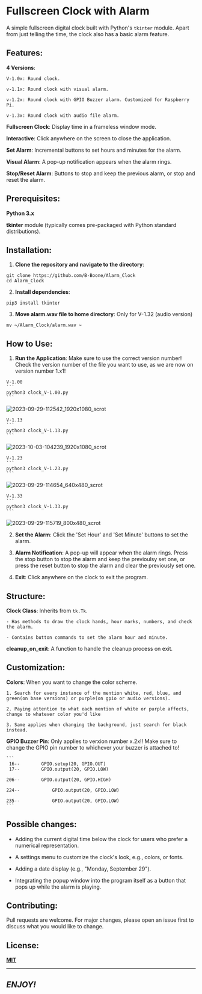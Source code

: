 # Fullscreen Clock with Alarm

  A simple fullscreen digital clock built with Python's `tkinter` module. Apart from just telling the time, the clock also has a basic alarm feature.

## Features:

  **4 Versions**:

    V-1.0x: Round clock.

    v-1.1x: Round clock with visual alarm.

    v-1.2x: Round clock with GPIO Buzzer alarm. Customized for Raspberry Pi.

    v-1.3x: Round clock with audio file alarm.

  **Fullscreen Clock**: Display time in a frameless window mode.

  **Interactive**: Click anywhere on the screen to close the application.

  **Set Alarm**: Incremental buttons to set hours and minutes for the alarm.

  **Visual Alarm**: A pop-up notification appears when the alarm rings.

  **Stop/Reset Alarm**: Buttons to stop and keep the previous alarm, or stop and reset the alarm.

## Prerequisites:

  **Python 3.x**

  **tkinter** module (typically comes pre-packaged with Python standard distributions).

## Installation:

  1. **Clone the repository and navigate to the directory**:

  ```
  git clone https://github.com/B-Boone/Alarm_Clock
  cd Alarm_Clock
  ```

  2. **Install dependencies**:

  ```
  pip3 install tkinter
  ```

  3. **Move alarm.wav file to home directory**: Only for V-1.32 (audio version)

  ```
  mv ~/Alarm_Clock/alarm.wav ~
  ```

## How to Use: 

  1. **Run the Application**: Make sure to use the correct version number! Check the version number of the file you want to use, as we are now on version number 1.x1!

    V-1.00
    ```
    python3 clock_V-1.00.py
    ```
  ![2023-09-29-112542_1920x1080_scrot](https://github.com/B-Boone/Alarm_Clock/assets/101531474/4300af78-4376-4d57-8db2-e8a3c194d26f)

    V-1.13
    ```
    python3 clock_V-1.13.py
    ```
  ![2023-10-03-104239_1920x1080_scrot](https://github.com/B-Boone/Alarm_Clock/assets/101531474/6c2c4981-83bd-4ed7-adcf-7ea2d02f100a)

    V-1.23
    ```
    python3 clock_V-1.23.py
    ```
  ![2023-09-29-114654_640x480_scrot](https://github.com/B-Boone/Alarm_Clock/assets/101531474/1a1fb150-cc61-48be-96fe-14b0fbe9dc59)

    V-1.33
    ```
    python3 clock_V-1.33.py
    ```
  ![2023-09-29-115719_800x480_scrot](https://github.com/B-Boone/Alarm_Clock/assets/101531474/3639c7f4-7d92-447a-9ac9-791f3278707e)

  2. **Set the Alarm**: Click the 'Set Hour' and 'Set Minute' buttons to set the alarm.

  3. **Alarm Notification**: A pop-up will appear when the alarm rings. Press the stop button to stop the alarm and keep the previoulsy set one, or press the reset button to stop the alarm and clear the previously set one.

  4. **Exit**: Click anywhere on the clock to exit the program.

## Structure:

  **Clock Class**: Inherits from `tk.Tk`.

    - Has methods to draw the clock hands, hour marks, numbers, and check the alarm.

    - Contains button commands to set the alarm hour and minute.

  **cleanup_on_exit**: A function to handle the cleanup process on exit.

## Customization:

  **Colors**: When you want to change the color scheme.

    1. Search for every instance of the mention white, red, blue, and green(on base versions) or purple(on gpio or audio versions).

    2. Paying attention to what each mention of white or purple affects, change to whatever color you'd like

    3. Same applies when changing the background, just search for black instead.

  **GPIO Buzzer Pin**: Only applies to verxion number x.2x!!
    Make sure to change the GPIO pin number to whichever your buzzer is attached to!

    ```
     16--        GPIO.setup(20, GPIO.OUT)
     17--        GPIO.output(20, GPIO.LOW)

    206--        GPIO.output(20, GPIO.HIGH)

    224--            GPIO.output(20, GPIO.LOW)

    235--            GPIO.output(20, GPIO.LOW)
    ```
## Possible changes:

  - Adding the current digital time below the clock for users who prefer a numerical representation.

  - A settings menu to customize the clock's look, e.g., colors, or fonts.

  - Adding a date display (e.g., "Monday, September 29").

  - Integrating the popup window into the program itself as a button that pops up while the alarm is playing.

## Contributing:

  Pull requests are welcome. For major changes, please open an issue first to discuss what you would like to change.

## License:

  **[MIT](https://choosealicense.com/licenses/mit/)**

---

## *ENJOY!*
